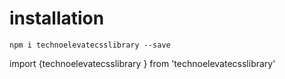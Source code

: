  # installation

 `npm i technoelevatecsslibrary --save`


 import {technoelevatecsslibrary } from 'technoelevatecsslibrary'
